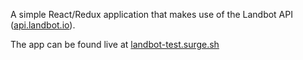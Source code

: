 A simple React/Redux application that makes use of the Landbot API ([api.landbot.io](https://api.landbot.io)).

The app can be found live at [landbot-test.surge.sh](https://landbot-test.surge.sh)